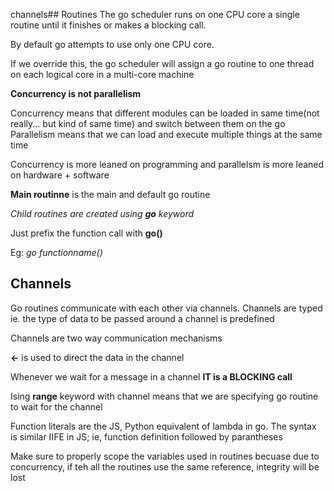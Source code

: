 channels## Routines
The go scheduler runs on one CPU core a single routine until it finishes or makes a blocking call. 

By default go attempts to use only one CPU core.

If we override this, the go scheduler will assign a go routine to one thread on each logical core in a multi-core machine

**Concurrency is not parallelism**

Concurrency means that different modules can be loaded in same time(not really... but kind of same time) and switch between them on the go
Parallelism means that we can load and execute multiple things at the same time

Concurrency is more leaned on programming and parallelsm is more leaned on hardware + software

**Main routinne** is the main and default go routine

_Child routines are created using **go** keyword_

Just prefix the function call with **go()**

Eg: _go functionname()_

## Channels

Go routines communicate with each other via channels. Channels are typed ie. the type of data to be passed around a channel is predefined

Channels are two way communication mechanisms

**<-** is used to direct the data in the channel

Whenever we wait for a message in a channel **IT is a BLOCKING call**

Ising **range** keyword with channel means that we are specifying go routine to wait for the channel

Function literals are the JS, Python equivalent of lambda in go. 
The syntax is similar IIFE in JS; ie, function definition followed by parantheses

Make sure to properly scope the variables used in routines becuase due to concurrency, if teh all the routines use the same reference, integrity will be lost